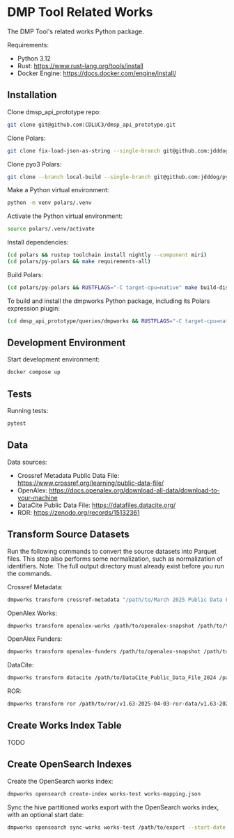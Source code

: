 # DMP Tool Related Works
The DMP Tool's related works Python package.

Requirements:
* Python 3.12
* Rust: https://www.rust-lang.org/tools/install
* Docker Engine: https://docs.docker.com/engine/install/

## Installation
Clone dmsp_api_prototype repo:
```bash
git clone git@github.com:CDLUC3/dmsp_api_prototype.git
```

Clone Polars:
```bash
git clone fix-load-json-as-string --single-branch git@github.com:jdddog/polars.git
```

Clone pyo3 Polars:
```bash
git clone --branch local-build --single-branch git@github.com:jdddog/pyo3-polars.git
```

Make a Python virtual environment:
```bash
python -m venv polars/.venv
```

Activate the Python virtual environment:
```bash
source polars/.venv/activate
```

Install dependencies:
```bash
(cd polars && rustup toolchain install nightly --component miri)
(cd polars/py-polars && make requirements-all)
```

Build Polars:
```bash
(cd polars/py-polars && RUSTFLAGS="-C target-cpu=native" make build-dist-release)
```

To build and install the dmpworks Python package, including its Polars expression plugin:
```bash
(cd dmsp_api_prototype/queries/dmpworks && RUSTFLAGS="-C target-cpu=native" maturin develop --release)
```

## Development Environment
Start development environment:
```bash
docker compose up
```

## Tests
Running tests:
```bash
pytest
```

## Data
Data sources:
* Crossref Metadata Public Data File: https://www.crossref.org/learning/public-data-file/
* OpenAlex: https://docs.openalex.org/download-all-data/download-to-your-machine
* DataCite Public Data File: https://datafiles.datacite.org/
* ROR: https://zenodo.org/records/15132361

## Transform Source Datasets
Run the following commands to convert the source datasets into Parquet files. This step also performs some normalization,
such as normalization of identifiers. Note: The full output directory must already exist before you run the commands.

Crossref Metadata:
```bash
dmpworks transform crossref-metadata "/path/to/March 2025 Public Data File from Crossref" /path/to/transformed/crossref
```

OpenAlex Works:
```bash
dmpworks transform openalex-works /path/to/openalex-snapshot /path/to/transformed/openalex_works --max-file-processes=4 --batch-size=4
```

OpenAlex Funders:
```bash
dmpworks transform openalex-funders /path/to/openalex-snapshot /path/to/transformed/openalex_funders
```

DataCite:
```bash
dmpworks transform datacite /path/to/DataCite_Public_Data_File_2024 /path/to/transformed/datacite
```

ROR:
```bash
dmpworks transform ror /path/to/ror/v1.63-2025-04-03-ror-data/v1.63-2025-04-03-ror-data_schema_v2.json /path/to/transformed/ror
```

## Create Works Index Table
TODO

## Create OpenSearch Indexes
Create the OpenSearch works index:
```bash
dmpworks opensearch create-index works-test works-mapping.json
```

Sync the hive partitioned works export with the OpenSearch works index, with an optional start date:
```bash
dmpworks opensearch sync-works works-test /path/to/export --start-date 2024-01-01
```
